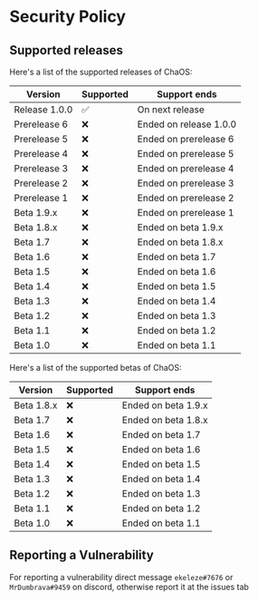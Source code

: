 # Security Policy

## Supported releases

Here's a list of the supported releases of ChaOS:

| Version  | Supported              | Support ends |
| -------- | ---------------------- | ------------ |
| Release 1.0.0 | :white_check_mark: | On next release
| Prerelease 6 | :x:                | Ended on release 1.0.0
| Prerelease 5 | :x:                | Ended on prerelease 6
| Prerelease 4 | :x:                | Ended on prerelease 5
| Prerelease 3 | :x:                | Ended on prerelease 4
| Prerelease 2 | :x:                | Ended on prerelease 3
| Prerelease 1 | :x:                | Ended on prerelease 2
| Beta 1.9.x   | :x:                | Ended on prerelease 1
| Beta 1.8.x   | :x:                | Ended on beta 1.9.x
| Beta 1.7     | :x:                | Ended on beta 1.8.x
| Beta 1.6     | :x:                | Ended on beta 1.7
| Beta 1.5     | :x:                | Ended on beta 1.6
| Beta 1.4     | :x:                | Ended on beta 1.5
| Beta 1.3     | :x:                | Ended on beta 1.4
| Beta 1.2     | :x:                | Ended on beta 1.3
| Beta 1.1     | :x:                | Ended on beta 1.2
| Beta 1.0     | :x:                | Ended on beta 1.1

Here's a list of the supported betas of ChaOS:

| Version  | Supported              | Support ends |
| -------- | ---------------------- | ------------ |
| Beta 1.8.x   | :x:                | Ended on beta 1.9.x
| Beta 1.7     | :x:                | Ended on beta 1.8.x
| Beta 1.6     | :x:                | Ended on beta 1.7
| Beta 1.5     | :x:                | Ended on beta 1.6
| Beta 1.4     | :x:                | Ended on beta 1.5
| Beta 1.3     | :x:                | Ended on beta 1.4
| Beta 1.2     | :x:                | Ended on beta 1.3
| Beta 1.1     | :x:                | Ended on beta 1.2
| Beta 1.0     | :x:                | Ended on beta 1.1

## Reporting a Vulnerability

For reporting a vulnerability direct message ``ekeleze#7676`` or ``MrDumbrava#9459`` on discord, otherwise report it at the issues tab

